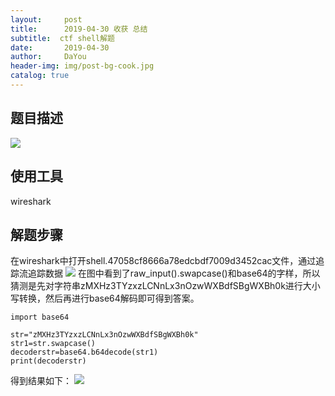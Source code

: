```yaml
---
layout:     post
title:      2019-04-30 收获 总结
subtitle:  ctf shell解题
date:       2019-04-30
author:     DaYou
header-img: img/post-bg-cook.jpg
catalog: true
---
```

##  题目描述
![](https://wx3.sinaimg.cn/mw1024/0079f8Holy1g2l0iy45flj30ft0apmx1.jpg)

## 使用工具
wireshark

## 解题步骤
在wireshark中打开shell.47058cf8666a78edcbdf7009d3452cac文件，通过追踪流追踪数据
![](https://wx4.sinaimg.cn/mw1024/0079f8Holy1g2l0iyhn2aj30ou0cxmx9.jpg)
在图中看到了raw_input().swapcase()和base64的字样，所以猜测是先对字符串zMXHz3TYzxzLCNnLx3nOzwWXBdfSBgWXBh0k进行大小写转换，然后再进行base64解码即可得到答案。
```
import base64

str="zMXHz3TYzxzLCNnLx3nOzwWXBdfSBgWXBh0k"
str1=str.swapcase()
decoderstr=base64.b64decode(str1)
print(decoderstr)

```
得到结果如下：
![](https://wx4.sinaimg.cn/mw1024/0079f8Holy1g2l0iyprwxj30k70710sz.jpg)